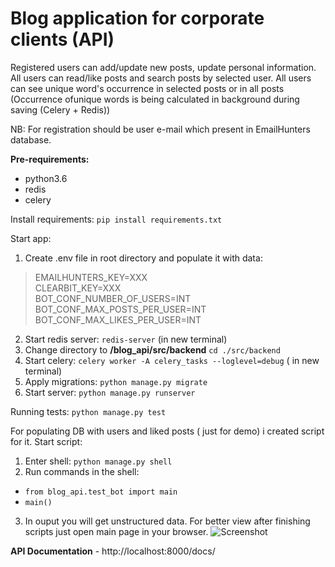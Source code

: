 # Blog application for corporate clients (API) #

Registered users can add/update new posts, update personal information.
All users can read/like posts and search posts by selected user.
All users can see unique word's occurrence in selected posts or in all posts (Occurrence ofunique words is being calculated in background during saving (Celery + Redis))

NB: For registration should be user e-mail which present in EmailHunters database.

**Pre-requirements:**
  - python3.6
  - redis
  - celery

Install requirements:
  `pip install requirements.txt`

Start app:
1) Create .env file in root directory and populate it with data:

>  EMAILHUNTERS_KEY=XXX<br />
>  CLEARBIT_KEY=XXX<br />
>  BOT_CONF_NUMBER_OF_USERS=INT<br />
>  BOT_CONF_MAX_POSTS_PER_USER=INT<br />
>  BOT_CONF_MAX_LIKES_PER_USER=INT<br />
 

2) Start redis server: `redis-server` (in new terminal)
3) Change directory to **/blog_api/src/backend** `cd ./src/backend`
4) Start celery: `celery worker -A celery_tasks --loglevel=debug` ( in new terminal)
5) Apply migrations: `python manage.py migrate`
6) Start server: `python manage.py runserver`

  
Running tests:
  `python manage.py test`

For populating DB with users and liked posts ( just for demo) i created script for it. 
Start script:
1) Enter shell: `python manage.py shell`
2) Run commands in the shell: 
- `from blog_api.test_bot import main`
- `main()`
3) In ouput you will get unstructured data. For better view after finishing scripts just open main page in your browser.
![Screenshot](https://b.radikal.ru/b13/1902/5e/4751cc4f8be0.png "Screenshot")

**API Documentation** - http://localhost:8000/docs/
